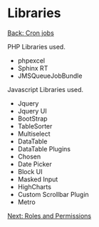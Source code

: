 Libraries
===

[Back: Cron jobs](crons.md)

PHP Libraries used.

* phpexcel
* Sphinx RT
* JMSQueueJobBundle

Javascript Libraries used.

* Jquery
* Jquery UI
* BootStrap
* TableSorter
* Multiselect
* DataTable
* DataTable Plugins
* Chosen
* Date Picker
* Block UI
* Masked Input
* HighCharts
* Custom Scrollbar Plugin
* Metro

[Next: Roles and Permissions](roles-permissions.md)